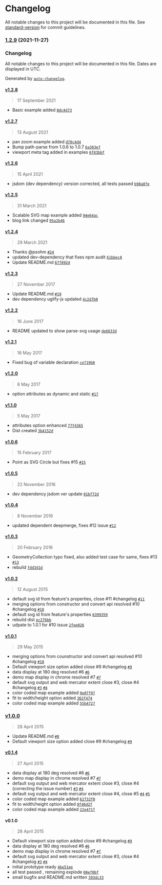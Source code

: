 # Changelog

All notable changes to this project will be documented in this file. See [standard-version](https://github.com/conventional-changelog/standard-version) for commit guidelines.

### [1.2.9](https://github.com/gagan-bansal/geojson2svg/compare/v1.2.8...v1.2.9) (2021-11-27)

### Changelog

All notable changes to this project will be documented in this file. Dates are displayed in UTC.

Generated by [`auto-changelog`](https://github.com/CookPete/auto-changelog).

#### [v1.2.8](https://github.com/gagan-bansal/geojson2svg/compare/v1.2.7...v1.2.8)

> 17 September 2021

- Basic example added [`8dc4d73`](https://github.com/gagan-bansal/geojson2svg/commit/8dc4d73d3abd8bf8e27a272f67a06a1091437b85)

#### [v1.2.7](https://github.com/gagan-bansal/geojson2svg/compare/v1.2.6...v1.2.7)

> 13 August 2021

- pan zoom example added [`d70c4d4`](https://github.com/gagan-bansal/geojson2svg/commit/d70c4d4e2434f5b37aae8251ea24e4d1f26a8ee5)
- Bump path-parse from 1.0.6 to 1.0.7 [`6a303ef`](https://github.com/gagan-bansal/geojson2svg/commit/6a303ef781edaffa9b1e5b290a0af223c6c1f0aa)
- viewport meta tag added in examples [`6f83bbf`](https://github.com/gagan-bansal/geojson2svg/commit/6f83bbf163070c49da92ec7ba9517a4f1bba5c7e)

#### [v1.2.6](https://github.com/gagan-bansal/geojson2svg/compare/v1.2.5...v1.2.6)

> 15 April 2021

- jsdom (dev dependency) version corrected, all tests passed [`b98a8fe`](https://github.com/gagan-bansal/geojson2svg/commit/b98a8fe4aacc11f17d9824884d74db1ede7e8401)

#### [v1.2.5](https://github.com/gagan-bansal/geojson2svg/compare/v1.2.4...v1.2.5)

> 31 March 2021

- Scalable SVG map example added [`94e64ac`](https://github.com/gagan-bansal/geojson2svg/commit/94e64ac3f5cec4cfb9990ee02120873b3cbbbd5f)
- blog link changed [`95a2b46`](https://github.com/gagan-bansal/geojson2svg/commit/95a2b46b393a3e1129058413fcd04dca91e7d7b0)

#### [v1.2.4](https://github.com/gagan-bansal/geojson2svg/compare/v1.2.3...v1.2.4)

> 29 March 2021

- Thanks @psohm  [`#24`](https://github.com/gagan-bansal/geojson2svg/pull/24)
- updated dev-dependency that fixes npm audit [`61bbec8`](https://github.com/gagan-bansal/geojson2svg/commit/61bbec89414db67e1de6e862616a239608eda9e5)
- Update README.md [`67f892d`](https://github.com/gagan-bansal/geojson2svg/commit/67f892dacb9a61f7e8aea0848e0daa44b357c950)

#### [v1.2.3](https://github.com/gagan-bansal/geojson2svg/compare/v1.2.2...v1.2.3)

> 27 November 2017

- Update README.md [`#19`](https://github.com/gagan-bansal/geojson2svg/pull/19)
- dev dependency uglify-js updated [`4c2d7b0`](https://github.com/gagan-bansal/geojson2svg/commit/4c2d7b051af09eb979c8ed2c91b67fd17fdb8211)

#### [v1.2.2](https://github.com/gagan-bansal/geojson2svg/compare/v1.2.1...v1.2.2)

> 16 June 2017

- README updated to show parse-svg usage [`de6633d`](https://github.com/gagan-bansal/geojson2svg/commit/de6633d855dd0dcf7b21c2c7c8a917d56df49247)

#### [v1.2.1](https://github.com/gagan-bansal/geojson2svg/compare/v1.2.0...v1.2.1)

> 16 May 2017

- Fixed bug of variable declaration [`ce719b8`](https://github.com/gagan-bansal/geojson2svg/commit/ce719b8befb114e8a5d65de8ca78fc6bae093456)

#### [v1.2.0](https://github.com/gagan-bansal/geojson2svg/compare/v1.1.0...v1.2.0)

> 8 May 2017

- option attributes as dynamic and static [`#17`](https://github.com/gagan-bansal/geojson2svg/issues/17)

#### [v1.1.0](https://github.com/gagan-bansal/geojson2svg/compare/v1.0.6...v1.1.0)

> 5 May 2017

- attributes option enhanced [`77f4365`](https://github.com/gagan-bansal/geojson2svg/commit/77f43652a82c1084b7355513c34fd311ffa0ea29)
- Dist created [`3b4152d`](https://github.com/gagan-bansal/geojson2svg/commit/3b4152d2cf8a6f44ee23cf628fb4d29f876b7deb)

#### [v1.0.6](https://github.com/gagan-bansal/geojson2svg/compare/v1.0.5...v1.0.6)

> 15 February 2017

- Point as SVG Circle but fixes #15 [`#15`](https://github.com/gagan-bansal/geojson2svg/issues/15)

#### [v1.0.5](https://github.com/gagan-bansal/geojson2svg/compare/v1.0.4...v1.0.5)

> 22 November 2016

- dev dependency jsdom ver update [`01bf72d`](https://github.com/gagan-bansal/geojson2svg/commit/01bf72d42a5f603454a3affd1676efa03d64c458)

#### [v1.0.4](https://github.com/gagan-bansal/geojson2svg/compare/v1.0.3...v1.0.4)

> 8 November 2016

- updated dependent deepmerge, fixes #12 issue [`#12`](https://github.com/gagan-bansal/geojson2svg/issues/12)

#### [v1.0.3](https://github.com/gagan-bansal/geojson2svg/compare/v1.0.2...v1.0.3)

> 20 February 2016

- GeometryCollection typo fixed, also added test case for same, fixes #13 [`#13`](https://github.com/gagan-bansal/geojson2svg/issues/13)
- rebuild [`fdd3d1d`](https://github.com/gagan-bansal/geojson2svg/commit/fdd3d1de2a2e53788128e566246688edf39bf853)

#### [v1.0.2](https://github.com/gagan-bansal/geojson2svg/compare/v1.0.1...v1.0.2)

> 12 August 2015

- default svg id from feature's properties, close #11 #changelog [`#11`](https://github.com/gagan-bansal/geojson2svg/issues/11)
- merging options from constructor and convert api resolved #10 #changelog [`#10`](https://github.com/gagan-bansal/geojson2svg/issues/10)
- default svg id from feature's properties [`6399359`](https://github.com/gagan-bansal/geojson2svg/commit/63993595c51f717200b1d587bf5f75478cf1dc01)
- rebuild dist [`ec276bb`](https://github.com/gagan-bansal/geojson2svg/commit/ec276bb3ca7bb0f3ae38f5227fb69f672d4ccf87)
- udpate to 1.0.1 for #10 issue [`2fee026`](https://github.com/gagan-bansal/geojson2svg/commit/2fee026a6ed05a0781b204a16e25b711f7717f82)

#### [v1.0.1](https://github.com/gagan-bansal/geojson2svg/compare/v1.0.0...v1.0.1)

> 29 May 2015

- merging options from counstructor and convert api resolved #10 #changelog [`#10`](https://github.com/gagan-bansal/geojson2svg/issues/10)
- Default viewport size option added close #9 #changelog [`#9`](https://github.com/gagan-bansal/geojson2svg/issues/9)
- data display at 180 deg resolved #6 [`#6`](https://github.com/gagan-bansal/geojson2svg/issues/6)
- demo map display in chrome resolved #7 [`#7`](https://github.com/gagan-bansal/geojson2svg/issues/7)
- default svg output and web mercator extent close #3, close #4 #changelog [`#3`](https://github.com/gagan-bansal/geojson2svg/issues/3) [`#4`](https://github.com/gagan-bansal/geojson2svg/issues/4)
- color coded map example added [`9e07f97`](https://github.com/gagan-bansal/geojson2svg/commit/9e07f97c292367db8dd998a485de88cc0797d684)
- fit to width/height option added [`362f474`](https://github.com/gagan-bansal/geojson2svg/commit/362f4748feb127132af76f41db4bdf975b54feea)
- color coded map example added [`55b4727`](https://github.com/gagan-bansal/geojson2svg/commit/55b47270e5744b1e64480f8a8c87f5a0581ffce3)

### [v1.0.0](https://github.com/gagan-bansal/geojson2svg/compare/v0.1.4...v1.0.0)

> 28 April 2015

- Update README.md [`#8`](https://github.com/gagan-bansal/geojson2svg/pull/8)
- Default viewport size option added close #9 #changelog [`#9`](https://github.com/gagan-bansal/geojson2svg/issues/9)

#### [v0.1.4](https://github.com/gagan-bansal/geojson2svg/compare/v0.1.0...v0.1.4)

> 27 April 2015

- data display at 180 deg resolved #6 [`#6`](https://github.com/gagan-bansal/geojson2svg/issues/6)
- demo map display in chrome resolved #7 [`#7`](https://github.com/gagan-bansal/geojson2svg/issues/7)
- default svg output and web mercator extent close #3, close #4 (correcting the issue number) [`#3`](https://github.com/gagan-bansal/geojson2svg/issues/3) [`#4`](https://github.com/gagan-bansal/geojson2svg/issues/4)
- default svg output and web mercator extent close #4, close #5 [`#4`](https://github.com/gagan-bansal/geojson2svg/issues/4) [`#5`](https://github.com/gagan-bansal/geojson2svg/issues/5)
- color coded map example added [`62732f0`](https://github.com/gagan-bansal/geojson2svg/commit/62732f0195280a64f96fed12d8ece2fece0c848d)
- fit to width/height option added [`0f46d2f`](https://github.com/gagan-bansal/geojson2svg/commit/0f46d2fd25940cb85ca587e9e0ed171a0b89eaf2)
- color coded map example added [`22e471f`](https://github.com/gagan-bansal/geojson2svg/commit/22e471f8861e533b332a6bc841d12c4ffce2cf99)

#### v0.1.0

> 28 April 2015

- Default viewport size option added close #9 #changelog [`#9`](https://github.com/gagan-bansal/geojson2svg/issues/9)
- data display at 180 deg resolved #6 [`#6`](https://github.com/gagan-bansal/geojson2svg/issues/6)
- demo map display in chrome resolved #7 [`#7`](https://github.com/gagan-bansal/geojson2svg/issues/7)
- default svg output and web mercator extent close #3, close #4 #changelog [`#3`](https://github.com/gagan-bansal/geojson2svg/issues/3) [`#4`](https://github.com/gagan-bansal/geojson2svg/issues/4)
- initial prototype ready [`4be51ee`](https://github.com/gagan-bansal/geojson2svg/commit/4be51eef9054218d64fd09f01c162b5b06beb94d)
- all test passed , remaining explode [`00ef0bf`](https://github.com/gagan-bansal/geojson2svg/commit/00ef0bf2ae135692ddf28227b40fe144d5ce1509)
- small bugfix and README.md written [`393dc33`](https://github.com/gagan-bansal/geojson2svg/commit/393dc3337c0106ec154e81b649b92b3ea7143be1)
